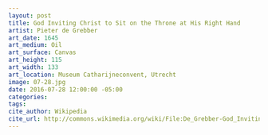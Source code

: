 ```yaml
---
layout: post
title: God Inviting Christ to Sit on the Throne at His Right Hand
artist: Pieter de Grebber
art_date: 1645
art_medium: Oil
art_surface: Canvas
art_height: 115
art_width: 133
art_location: Museum Catharijneconvent, Utrecht
image: 07-28.jpg
date: 2016-07-28 12:00:00 -05:00
categories:
tags:
cite_author: Wikipedia
cite_url: http://commons.wikimedia.org/wiki/File:De_Grebber-God_Inviting_Christ_to_Sit_on_the_Throne_at_His_Right_Hand.jpg
---
```


